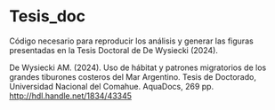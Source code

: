 # Tesis_doc
Código necesario para reproducir los análisis y generar las figuras presentadas en la Tesis Doctoral de De Wysiecki (2024).
  
De Wysiecki AM. (2024). Uso de hábitat y patrones migratorios de los grandes tiburones costeros del Mar Argentino. Tesis de Doctorado, Universidad Nacional del Comahue. AquaDocs, 269 pp. http://hdl.handle.net/1834/43345
